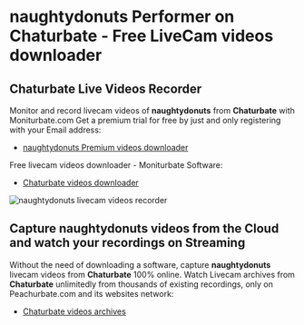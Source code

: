 # naughtydonuts Performer on Chaturbate - Free LiveCam videos downloader

## Chaturbate Live Videos Recorder

Monitor and record livecam videos of **naughtydonuts** from **Chaturbate** with Moniturbate.com
Get a premium trial for free by just and only registering with your Email address:
* [naughtydonuts Premium videos downloader](https://moniturbate.com/request-demo-licence-key.html)

Free livecam videos downloader - Moniturbate Software:
* [Chaturbate videos downloader](https://moniturbate.com/moniturbate-download-software.html)

![naughtydonuts livecam videos recorder](https://peachurnet.com/templates/moniturbate-software.png)


## Capture naughtydonuts videos from the Cloud and watch your recordings on Streaming

Without the need of downloading a software, capture **naughtydonuts** livecam videos from **Chaturbate** 100% online.
Watch Livecam archives from **Chaturbate** unlimitedly from thousands of existing recordings, only on Peachurbate.com and its websites network:
* [Chaturbate videos archives](https://peachurnet.com/)